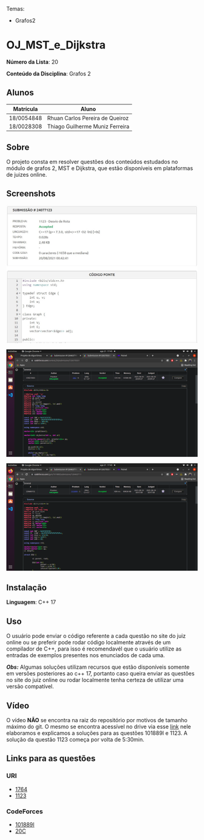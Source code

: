 Temas:

- Grafos2

# OJ_MST_e_Dijkstra

**Número da Lista**: 20

**Conteúdo da Disciplina**: Grafos 2

## Alunos

| Matrícula  | Aluno                           |
| ---------- | ------------------------------- |
| 18/0054848 | Rhuan Carlos Pereira de Queiroz |
| 18/0028308 | Thiago Guilherme Muniz Ferreira |

## Sobre

O projeto consta em resolver questões dos conteúdos estudados no módulo de grafos 2, MST e Dijkstra, que estão disponíveis em plataformas de juizes online.

## Screenshots

![Accepted_01](./URI/1123/uri_1123.jpg)

![Accepted_02](./CodeForces/20C/accepted.png)

![Accepted_03](./CodeForces/101889I/accepted.png)

## Instalação

**Linguagem**: C++ 17

## Uso

O usuário pode enviar o código referente a cada questão no site do juiz online ou se preferir pode rodar código localmente através de um compilador de C++, para isso é recomendavél que o usuário utilize as entradas de exemplos presentes nos enunciados de cada uma.

**_Obs:_** Algumas soluções utilizam recursos que estão disponíveis somente em versões posteriores ao c++ 17, portanto caso queira enviar as questões no site do juiz online ou rodar localmente tenha certeza de utilizar uma versão compatível.

## Vídeo

O vídeo **NÃO** se encontra na raiz do repositório por motivos de tamanho máximo do git. O mesmo se encontra acessível no drive via esse [link](https://drive.google.com/file/d/1cr9Q4LIZP6xATdg8Y7zIkd6IDulpzrAT/view?usp=sharing) nele elaboramos e explicamos a soluções para as questões 101889I e 1123. A solução da questão 1123 começa por volta de 5:30min.

## Links para as questões

### URI

- [1764](https://www.urionlinejudge.com.br/judge/pt/problems/view/1764)
- [1123](https://www.urionlinejudge.com.br/judge/pt/problems/view/1123)

### CodeForces

- [101889I](https://codeforces.com/gym/101889/attachments)
- [20C](https://codeforces.com/contest/20/problem/C)
